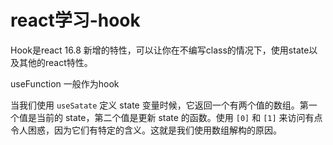 # react学习-hook

Hook是react 16.8 新增的特性，可以让你在不编写class的情况下，使用state以及其他的react特性。

useFunction 一般作为hook



当我们使用 `useSatate` 定义 state 变量时候，它返回一个有两个值的数组。第一个值是当前的 state，第二个值是更新 state 的函数。使用 `[0]` 和 `[1]` 来访问有点令人困惑，因为它们有特定的含义。这就是我们使用数组解构的原因。